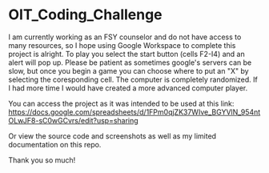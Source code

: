 # OIT_Coding_Challenge
I am currently working as an FSY counselor and do not have access to many resources, so I hope using Google Workspace to complete this project is alright.
To play you select the start button (cells F2-I4) and an alert will pop up. 
Please be patient as sometimes google's servers can be slow, but once you begin a game you can choose where to put an "X" by selecting the coresponding cell.
The computer is completely randomized. If I had more time I would have created a more advanced computer player. 

You can access the project as it was intended to be used at this link:
https://docs.google.com/spreadsheets/d/1FPm0qjZK37WIve_BGYVlN_954ntOLwJF8-sC0wGCvrs/edit?usp=sharing

Or view the source code and screenshots as well as my limited documentation on this repo.

Thank you so much!
